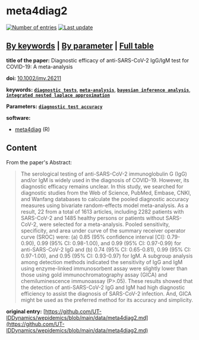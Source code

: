 <!--DO NOT EDIT BY HAND-->
 
#  meta4diag2 
 

[![Number of entries](https://img.shields.io/badge/dynamic/json?label=Entries&query=message&url=https%3A%2F%2Fut-iddynamics.github.io%2Fwepidemics%2Finfo%2Fentries.json)](https://github.com/UT-IDDynamics/wepidemics) [![Last update](https://img.shields.io/github/last-commit/UT-IDDynamics/wepidemics)](https://github.com/UT-IDDynamics/wepidemics)

[**By keywords**](../by-keyword.md) \| [**By parameter**](../by-parameter.md) \| [**Full table**](../full-table.md)
---
 
 
**title of the paper:** Diagnostic efficacy of anti-SARS-CoV-2 IgG/IgM test for COVID-19: A meta-analysis
 
**doi:** [10.1002/jmv.26211](https://doi.org/10.1002/jmv.26211)
 

**keywords:** [**`diagnostic tests`**](../by-keyword.md#diagnostic-tests), [**`meta-analysis`**](../by-keyword.md#meta-analysis), [**`bayesian inference analysis`**](../by-keyword.md#bayesian-inference-analysis), [**`integrated nested laplace approximation`**](../by-keyword.md#integrated-nested-laplace-approximation) 

**Parameters:** [**`diagnostic test accuracy`**](../by-parameter.md#diagnostic-test-accuracy) 

**software:**
 
 - [meta4diag](https://cran.r-project.org/web/packages/meta4diag/index.html) (R) 


## Content



From the paper's Abstract:

> The serological testing of anti-SARS-CoV-2 immunoglobulin G (IgG) and/or IgM is widely used in the diagnosis of COVID-19. However, its diagnostic efficacy remains unclear. In this study, we searched for diagnostic studies from the Web of Science, PubMed, Embase, CNKI, and Wanfang databases to calculate the pooled diagnostic accuracy measures using bivariate random-effects model meta-analysis. As a result, 22 from a total of 1613 articles, including 2282 patients with SARS-CoV-2 and 1485 healthy persons or patients without SARS-CoV-2, were selected for a meta-analysis. Pooled sensitivity, specificity, and area under curve of the summary receiver operator curve (SROC) were: (a) 0.85 (95% confidence interval [CI]: 0.79-0.90), 0.99 (95% CI: 0.98-1.00), and 0.99 (95% CI: 0.97-0.99) for anti-SARS-CoV-2 IgG and (b) 0.74 (95% CI: 0.65-0.81), 0.99 (95% CI: 0.97-1.00), and 0.95 (95% CI: 0.93-0.97) for IgM. A subgroup analysis among detection methods indicated the sensitivity of IgG and IgM using enzyme-linked immunosorbent assay were slightly lower than those using gold immunochromatography assay (GICA) and chemiluminescence immunoassay (P>.05). These results showed that the detection of anti-SARS-CoV-2 IgG and IgM had high diagnostic efficiency to assist the diagnosis of SARS-CoV-2 infection. And, GICA might be used as the preferred method for its accuracy and simplicity.




 **original entry:**  [https://github.com/UT-IDDynamics/wepidemics/blob/main/data/meta4diag2.md](https://github.com/UT-IDDynamics/wepidemics/blob/main/data/meta4diag2.md) 
